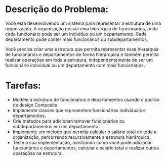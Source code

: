 # Descrição do Problema:

Você está desenvolvendo um sistema para representar a estrutura de uma organização. A organização possui uma hierarquia de funcionários, onde cada funcionário pode ser um indivíduo ou um departamento. Cada departamento pode conter mais funcionários ou subdepartamentos.

Você precisa criar uma estrutura que permita representar essa hierarquia de funcionários e departamentos de forma hierárquica e também permita realizar operações em toda a estrutura, independentemente de ser um funcionário individual ou um departamento com mais funcionários.

# Tarefas:

- Modele a estrutura de funcionários e departamentos usando o padrão de design Composite.
- Implemente classes que representem funcionários individuais e departamentos.
- Crie métodos para adicionar/remover funcionários ou subdepartamentos em um departamento.
- Implemente um método que permita calcular o salário total de toda a organização, percorrendo recursivamente a estrutura hierárquica.
- Teste a sua implementação, mostrando como você pode adicionar funcionários e departamentos, calcular o salário total e realizar outras operações na estrutura.

